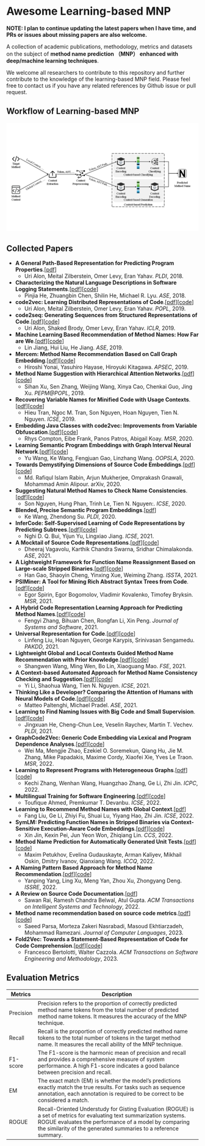 # Awesome Learning-based MNP

**NOTE: I plan to continue updating the latest papers when I have time, and PRs or issues about missing papers are also welcome.**

A collection of academic publications, methodology, metrics and datasets on the subject of **method name prediction （MNP） enhanced with deep/machine learning techniques**.

We welcome all researchers to contribute to this repository and further contribute to the knowledge of the learning-based MNP field.
Please feel free to contact us if you have any related references by Github issue or pull request. 


## Workflow of Learning-based MNP
![dlmnp](workflow.png)

## Collected Papers
- **A General Path-Based Representation for Predicting Program Properties**.[[pdf](https://arxiv.org/abs/1803.09544)]
  - Uri Alon, Meital Zilberstein, Omer Levy, Eran Yahav. *PLDI*, 2018.
- **Characterizing the Natural Language Descriptions in Software Logging Statements**.[[pdf](https://dl.acm.org/doi/10.1145/3238147.3238193)][[code](https://github.com/logpai/LoggingDescriptions)]
  - Pinjia He, Zhuangbin Chen, Shilin He, Michael R. Lyu. *ASE*, 2018.
- **code2vec: Learning Distributed Representations of Code**.[[pdf](http://arxiv.org/abs/1803.09473)][[code](https://github.com/tech-srl/code2vec)]
  - Uri Alon, Meital Zilberstein, Omer Levy, Eran Yahav. *POPL*, 2019.
- **code2seq: Generating Sequences from Structured Representations of Code**.[[pdf](http://arxiv.org/abs/1808.01400)][[code](https://github.com/tech-srl/code2seq)]
  - Uri Alon, Shaked Brody, Omer Levy, Eran Yahav. *ICLR*, 2019.
- **Machine Learning Based Recommendation of Method Names: How Far are We**.[[pdf](https://ieeexplore.ieee.org/document/8952208)][[code](https://github.com/Method-Name-Recommendation/HeMa)]
  - Lin Jiang, Hui Liu, He Jiang. *ASE*, 2019.
- **Mercem: Method Name Recommendation Based on Call Graph Embedding**.[[pdf](http://arxiv.org/abs/1907.05690)][[code](https://groups.inf.ed.ac.uk/cup/codeattention/)]
  - Hiroshi Yonai, Yasuhiro Hayase, Hiroyuki Kitagawa. *APSEC*, 2019.
- **Method Name Suggestion with Hierarchical Attention Networks**.[[pdf](https://doi.org/10.1145/3294032.3294079)][[code](https://github.com/XuSihan/CodeSum2)]
  - Sihan Xu, Sen Zhang, Weijing Wang, Xinya Cao, Chenkai Guo, Jing Xu. *PEPM@POPL*, 2019.
- **Recovering Variable Names for Minified Code with Usage Contexts**.[[pdf](http://arxiv.org/abs/1906.03488)][[code](https://mrstarrynight.github.io/JSNeat/)]
  - Hieu Tran, Ngoc M. Tran, Son Nguyen, Hoan Nguyen, Tien N. Nguyen. *ICSE*, 2019.
- **Embedding Java Classes with code2vec: Improvements from Variable Obfuscation**.[[pdf](https://arxiv.org/abs/2004.02942)][[code](https://github.com/basedrhys/obfuscated-code2vec)]
  - Rhys Compton, Eibe Frank, Panos Patros, Abigail Koay. *MSR*, 2020.
- **Learning Semantic Program Embeddings with Graph Interval Neural Network**.[[pdf](https://arxiv.org/abs/2005.09997)][[code](https://github.com/GINN-Imp/GINN)]
  - Yu Wang, Ke Wang, Fengjuan Gao, Linzhang Wang. *OOPSLA*, 2020.
- **Towards Demystifying Dimensions of Source Code Embeddings**.[[pdf](https://arxiv.org/abs/2008.13064)][[code](https://github.com/mdrafiqulrabin/handcrafted-embeddings)]
  - Md. Rafiqul Islam Rabin, Arjun Mukherjee, Omprakash Gnawali, Mohammad Amin Alipour. arXiv, 2020.
- **Suggesting Natural Method Names to Check Name Consistencies**.[[pdf](https://doi.org/10.1145/3377811.3380926)][[code](https://doubledoubleblind.github.io/mnire/)]
  - Son Nguyen, Hung Phan, Trinh Le, Tien N. Nguyen:. *ICSE*, 2020.
- **Blended, Precise Semantic Program Embeddings**.[[pdf](https://doi.org/10.1145/3385412.3385999)]
  - Ke Wang, Zhendong Su. *PLDI*, 2020.
- **InferCode: Self-Supervised Learning of Code Representations by Predicting Subtrees**.[[pdf](https://arxiv.org/abs/2012.07023)][[code](https://github.com/ICSE21/infercode)]
  - Nghi D. Q. Bui, Yijun Yu, Lingxiao Jiang. *ICSE*, 2021.
- **A Mocktail of Source Code Representations**.[[pdf](https://arxiv.org/abs/2106.10918)][[code](https://github.com/NobleMathews/mocktail-blend)]
  - Dheeraj Vagavolu, Karthik Chandra Swarna, Sridhar Chimalakonda. *ASE*, 2021.
- **A Lightweight Framework for Function Name Reassignment Based on Large-scale Stripped Binaries**.[[pdf](https://doi.org/10.1145/3460319.3464804)][[code](https://github.com/USTC-TTCN/NFRE)]
  - Han Gao, Shaoyin Cheng, Yinxing Xue, Weiming Zhang. *ISSTA*, 2021.
- **PSIMiner: A Tool for Mining Rich Abstract Syntax Trees from Code**.[[pdf](https://arxiv.org/abs/2103.12778)][[code](https://github.com/JetBrains-Research/code2seq)]
  - Egor Spirin, Egor Bogomolov, Vladimir Kovalenko, Timofey Bryksin. *MSR*, 2021.
- **A Hybrid Code Representation Learning Approach for Predicting Method Names**.[[pdf](https://doi.org/10.1016/j.jss.2021.111011)][[code](https://meth2seq.github.io/meth2seq/)]
  - Fengyi Zhang, Bihuan Chen, Rongfan Li, Xin Peng. *Journal of Systems and Software*, 2021.
- **Universal Representation for Code**.[[pdf](https://arxiv.org/abs/2103.03116)][[code](https://github.com/dmlc/dgl/tree/master/examples/pytorch/rgcn-hetero)]
  - Linfeng Liu, Hoan Nguyen, George Karypis, Srinivasan Sengamedu. *PAKDD*, 2021.
- **Lightweight Global and Local Contexts Guided Method Name Recommendation with Prior Knowledge**.[[pdf](https://doi.org/10.1145/3468264.3468567)][[code](https://github.com/ShangwenWang/Cognac)]
  - Shangwen Wang, Ming Wen, Bo Lin, Xiaoguang Mao. *FSE*, 2021.
- **A Context-based Automated Approach for Method Name Consistency Checking and Suggestion**.[[pdf](https://arxiv.org/abs/2103.00269)][[code](https://github.com/deepname2021icse/DeepName-2021-ICSE)]
  - Yi Li, Shaohua Wang, Tien N. Nguyen. *ICSE*, 2021.
- **Thinking Like a Developer? Comparing the Attention of Humans with Neural Models of Code**.[[pdf](https://doi.org/10.1109/ASE51524.2021.9678712)][[code](https://github.com/MattePalte/thinking-like-a-developer)]
  - Matteo Paltenghi, Michael Pradel. *ASE*, 2021.
- **Learning to Find Naming Issues with Big Code and Small Supervision**.[[pdf](https://doi.org/10.1145/3453483.3454045)][[code](https://github.com/paulhildebrandt)]
  - Jingxuan He, Cheng-Chun Lee, Veselin Raychev, Martin T. Vechev. *PLDI*, 2021.
- **GraphCode2Vec: Generic Code Embedding via Lexical and Program Dependence Analyses**.[[pdf](https://arxiv.org/abs/2112.01218)][[code](https://github.com/graphcode2vec/graphcode2vec)]
  - Wei Ma, Mengjie Zhao, Ezekiel O. Soremekun, Qiang Hu, Jie M. Zhang, Mike Papadakis, Maxime Cordy, Xiaofei Xie, Yves Le Traon. *MSR*, 2022.
- **Learning to Represent Programs with Heterogeneous Graphs**.[[pdf](https://arxiv.org/abs/2012.04188)][[code](https://github.com/IBM/Project_CodeNet/issues/29)]
  - Kechi Zhang, Wenhan Wang, Huangzhao Zhang, Ge Li, Zhi Jin. *ICPC*, 2022.
- **Multilingual Training for Software Engineering**.[[pdf](https://arxiv.org/abs/2112.02043)][[code](https://github.com/microsoft/CodeXGLUE/tree/main/Code-Text/code-to-text)]
  - Toufique Ahmed, Premkumar T. Devanbu. *ICSE*, 2022.
- **Learning to Recommend Method Names with Global Context**.[[pdf](https://arxiv.org/abs/2201.10705)]
  - Fang Liu, Ge Li, Zhiyi Fu, Shuai Lu, Yiyang Hao, Zhi Jin. *ICSE*, 2022.
- **SymLM: Predicting Function Names in Stripped Binaries via Context-Sensitive Execution-Aware Code Embeddings**.[[pdf](https://doi.org/10.1145/3548606.3560612)][[code](https://github.com/OSUSecLab/SymLM)]
  - Xin Jin, Kexin Pei, Jun Yeon Won, Zhiqiang Lin. *CCS*, 2022.
- **Method Name Prediction for Automatically Generated Unit Tests**.[[pdf](https://ieeexplore.ieee.org/abstract/document/9763112)][[code](https://github.com/kk-arman/graph_names/)]
  - Maxim Petukhov, Evelina Gudauskayte, Arman Kaliyev, Mikhail Oskin, Dmitry Ivanov, Qianxiang Wang. *ICCQ*, 2022.
- **A Naming Pattern Based Approach for Method Name Recommendation**.[[pdf](https://doi.org/10.1109/ISSRE55969.2022.00041)][[code](https://github.com/cqu-isse/NamPat)]
  - Yanping Yang, Ling Xu, Meng Yan, Zhou Xu, Zhongyang Deng. *ISSRE*, 2022.
- **A Review on Source Code Documentation**.[[pdf](https://dl.acm.org/doi/10.1145/3519312)]
  - Sawan Rai, Ramesh Chandra Belwal, Atul Gupta. *ACM Transactions on Intelligent Systems and Technology*, 2022.
- **Method name recommendation based on source code metrics**.[[pdf](https://www.sciencedirect.com/science/article/abs/pii/S2590118422000740?via%3Dihub)][[code](https://github.com/m-zakeri/SENSA)]
  - Saeed Parsa, Morteza Zakeri Nasrabadi, Masoud Ekhtiarzadeh, Mohammad Ramezani. *Journal of Computer Languages*, 2023.
- **Fold2Vec: Towards a Statement-Based Representation of Code for Code Comprehension**.[[pdf](https://dl.acm.org/doi/10.1145/3514232)][[code](https://cazzola.di.unimi.it/fold2vec.html)]
  - Francesco Bertolotti, Walter Cazzola. *ACM Transactions on Software Engineering and Methodology*, 2023.

## Evaluation Metrics
| Metrics | Description |
| ---- | ---- |
| Precision | Precision refers to the proportion of correctly predicted method name tokens from the total number of predicted method name tokens. It measures the accuracy of the MNP technique. | 
| Recall | Recall is the proportion of correctly predicted method name tokens to the total number of tokens in the target method name. It measures the recall ability of the MNP technique.|
| F1-score | The F1-score is the harmonic mean of precision and recall and provides a comprehensive measure of system performance. A high F1-score indicates a good balance between precision and recall. |
| EM | The exact match (EM) is whether the model’s predictions exactly match the true results. For tasks such as sequence annotation, each annotation is required to be correct to be considered a match. |
| ROGUE | Recall-Oriented Understudy for Gisting Evaluation (ROGUE) is a set of metrics for evaluating text summarization systems. ROGUE evaluates the performance of a model by comparing the similarity of the generated summaries to a reference summary.

